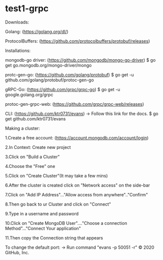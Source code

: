 # test1-grpc

Downloads:

Golang:   (https://golang.org/dl/)

ProtocolBuffers:   (https://github.com/protocolbuffers/protobuf/releases)


Installations:

mongodb-go driver: (https://github.com/mongodb/mongo-go-driver)
$ go get go.mongodb.org/mongo-driver/mongo


protc-gen-go: (https://github.com/golang/protobuf)
$ go get -u github.com/golang/protobuf/protoc-gen-go


gRPC-Go: (https://github.com/grpc/grpc-go)
$ go get -u google.golang.org/grpc

protoc-gen-grpc-web: (https://github.com/grpc/grpc-web/releases)

CLI:  (https://github.com/ktr0731/evans) -> Follow this link for the docs.
$ go get github.com/ktr0731/evans


Making a cluster:

1.Create a free account:  (https://account.mongodb.com/account/login)

2.In Context:  Create new project

3.Click on "Build a Cluster"

4.Choose the "Free" one

5.Click on "Create Cluster"(It may take a few mins)

6.After the cluster is created click on "Network access" on the side-bar

7.Click on "Add IP Address"..."Allow access from anywhere".."Confirm"

8.Then go back to ur Cluster and click on "Connect"

9.Type in a username and password

10.Click on "Create MongoDB User"...."Choose a connection Method"..."Connect Your application"

11.Then copy the Connection string that appears



To change the default port:
-> Run command "evans -p 50051 -r"
© 2020 GitHub, Inc.
